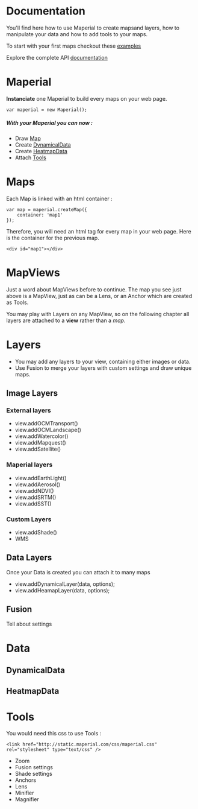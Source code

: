 
# Documentation

You'll find here how to use Maperial to create mapsand layers,
how to manipulate your data and how to add tools to your maps.

To start with your first maps checkout these [examples](./demos.md)

Explore the complete API [documentation](http://static.maperial.com/doc)

# Maperial

**Instanciate** one Maperial to build every maps on your web page.
```
var maperial = new Maperial();
```
##### With your Maperial you can now :
- Draw [Map](#maps)
- Create [DynamicalData](#dynamicaldata)
- Create [HeatmapData](#heatmapdata)
- Attach [Tools](#tools)

# Maps

Each Map is linked with an html container :
```
var map = maperial.createMap({
    container: 'map1'
});
```

Therefore, you will need an html tag for every map in your web page. Here is
the container for the previous map.
```
<div id="map1"></div>
```

# MapViews

Just a word about MapViews before to continue. The map you see just above
is a MapView, just as can be a Lens, or an Anchor which are created as Tools.

You may play with Layers on any MapView, so on the following chapter all layers
are attached to a **view** rather than a *map*.

# Layers

- You may add any layers to your view, containing either images or data.
- Use Fusion to merge your layers with custom settings and draw unique maps.

## Image Layers

### External layers
- view.addOCMTransport()
- view.addOCMLandscape()
- view.addWatercolor()
- view.addMapquest()
- view.addSatellite()

### Maperial layers
- view.addEarthLight()
- view.addAerosol()
- view.addNDVI()
- view.addSRTM()
- view.addSST()

### Custom Layers
- view.addShade()
- WMS

## Data Layers
Once your Data is created you can attach it to many maps
- view.addDynamicalLayer(data, options);
- view.addHeamapLayer(data, options);

## Fusion

Tell about settings


# Data
## DynamicalData
## HeatmapData


# Tools
You would need this css to use Tools :
```
<link href="http://static.maperial.com/css/maperial.css" rel="stylesheet" type="text/css" />
```
- Zoom
- Fusion settings
- Shade settings
- Anchors
- Lens
- Minifier
- Magnifier

